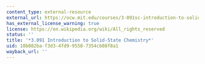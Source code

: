 ```yaml
---
content_type: external-resource
external_url: https://ocw.mit.edu/courses/3-091sc-introduction-to-solid-state-chemistry-fall-2010/
has_external_license_warning: true
license: https://en.wikipedia.org/wiki/All_rights_reserved
status: ''
title: '*3.091 Introduction to Solid-State Chemistry*'
uid: 10b082ba-f3d3-4fd9-9558-7354cb08f8a1
wayback_url: ''
---
```

